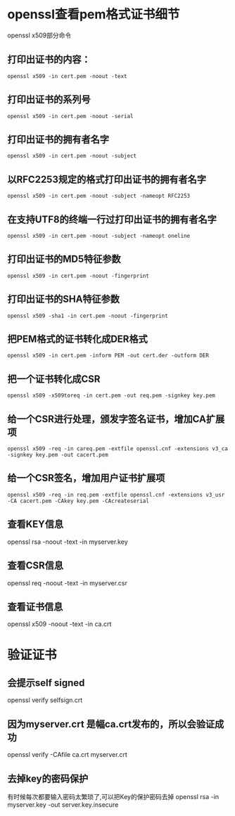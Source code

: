 # openssl查看pem格式证书细节
openssl x509部分命令

## 打印出证书的内容：
`openssl x509 -in cert.pem -noout -text`
## 打印出证书的系列号
`openssl x509 -in cert.pem -noout -serial`
## 打印出证书的拥有者名字
`openssl x509 -in cert.pem -noout -subject`
## 以RFC2253规定的格式打印出证书的拥有者名字
`openssl x509 -in cert.pem -noout -subject -nameopt RFC2253`
## 在支持UTF8的终端一行过打印出证书的拥有者名字
`openssl x509 -in cert.pem -noout -subject -nameopt oneline`
## 打印出证书的MD5特征参数
`openssl x509 -in cert.pem -noout -fingerprint`
## 打印出证书的SHA特征参数
`openssl x509 -sha1 -in cert.pem -noout -fingerprint`
## 把PEM格式的证书转化成DER格式
`openssl x509 -in cert.pem -inform PEM -out cert.der -outform DER`
## 把一个证书转化成CSR
`openssl x509 -x509toreq -in cert.pem -out req.pem -signkey key.pem`
## 给一个CSR进行处理，颁发字签名证书，增加CA扩展项
`openssl x509 -req -in careq.pem -extfile openssl.cnf -extensions v3_ca -signkey key.pem -out cacert.pem`
## 给一个CSR签名，增加用户证书扩展项
`openssl x509 -req -in req.pem -extfile openssl.cnf -extensions v3_usr -CA cacert.pem -CAkey key.pem -CAcreateserial`

<!-- https://www.cnblogs.com/codedoge/p/11505050.html -->

## 查看KEY信息
openssl rsa -noout -text -in myserver.key

## 查看CSR信息
openssl req -noout -text -in myserver.csr

## 查看证书信息
openssl x509 -noout -text -in ca.crt

# 验证证书

## 会提示self signed
openssl verify selfsign.crt

## 因为myserver.crt 是幅ca.crt发布的，所以会验证成功
openssl verify -CAfile ca.crt myserver.crt

## 去掉key的密码保护
有时候每次都要输入密码太繁琐了,可以把Key的保护密码去掉
openssl rsa -in myserver.key -out server.key.insecure

<!-- https://www.jianshu.com/p/f5f93c89155e -->